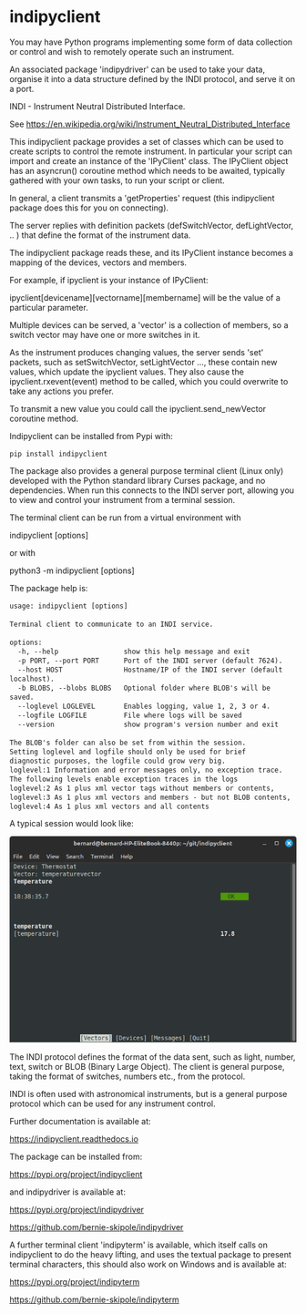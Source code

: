 # indipyclient

You may have Python programs implementing some form of data collection or control and wish to remotely operate such an instrument.

An associated package 'indipydriver' can be used to take your data, organise it into a data structure defined by the INDI protocol, and serve it on a port.

INDI - Instrument Neutral Distributed Interface.

See https://en.wikipedia.org/wiki/Instrument_Neutral_Distributed_Interface

This indipyclient package provides a set of classes which can be used to create scripts to control the remote instrument. In particular your script can import and create an instance of the 'IPyClient' class. The IPyClient object has an asyncrun() coroutine method which needs to be awaited, typically gathered with your own tasks, to run your script or client.

In general, a client transmits a 'getProperties' request (this indipyclient package does this for you on connecting).

The server replies with definition packets (defSwitchVector, defLightVector, .. ) that define the format of the instrument data.

The indipyclient package reads these, and its IPyClient instance becomes a mapping of the devices, vectors and members.

For example, if ipyclient is your instance of IPyClient:

ipyclient[devicename][vectorname][membername] will be the value of a particular parameter.

Multiple devices can be served, a 'vector' is a collection of members, so a switch vector may have one or more switches in it.

As the instrument produces changing values, the server sends 'set' packets, such as setSwitchVector, setLightVector ..., these contain new values, which update the ipyclient values. They also cause the ipyclient.rxevent(event) method to be called, which you could overwrite to take any actions you prefer.

To transmit a new value you could call the ipyclient.send_newVector coroutine method.

Indipyclient can be installed from Pypi with:

    pip install indipyclient


The package also provides a general purpose terminal client (Linux only) developed with the Python standard library Curses package, and no dependencies. When run this connects to the INDI server port, allowing you to view and control your instrument from a terminal session.

The terminal client can be run from a virtual environment with

indipyclient [options]

or with

python3 -m indipyclient [options]

The package help is:

    usage: indipyclient [options]

    Terminal client to communicate to an INDI service.

    options:
      -h, --help                show this help message and exit
      -p PORT, --port PORT      Port of the INDI server (default 7624).
      --host HOST               Hostname/IP of the INDI server (default localhost).
      -b BLOBS, --blobs BLOBS   Optional folder where BLOB's will be saved.
      --loglevel LOGLEVEL       Enables logging, value 1, 2, 3 or 4.
      --logfile LOGFILE         File where logs will be saved
      --version                 show program's version number and exit

    The BLOB's folder can also be set from within the session.
    Setting loglevel and logfile should only be used for brief
    diagnostic purposes, the logfile could grow very big.
    loglevel:1 Information and error messages only, no exception trace.
    The following levels enable exception traces in the logs
    loglevel:2 As 1 plus xml vector tags without members or contents,
    loglevel:3 As 1 plus xml vectors and members - but not BLOB contents,
    loglevel:4 As 1 plus xml vectors and all contents


A typical session would look like:

![Terminal screenshot](https://github.com/bernie-skipole/indipyclient/raw/main/docs/source/usage/image.png)


The INDI protocol defines the format of the data sent, such as light, number, text, switch or BLOB (Binary Large Object). The client is general purpose, taking the format of switches, numbers etc., from the protocol.

INDI is often used with astronomical instruments, but is a general purpose protocol which can be used for any instrument control.

Further documentation is available at:

https://indipyclient.readthedocs.io

The package can be installed from:

https://pypi.org/project/indipyclient

and indipydriver is available at:

https://pypi.org/project/indipydriver

https://github.com/bernie-skipole/indipydriver

A further terminal client 'indipyterm' is available, which itself calls on indipyclient to do the heavy lifting, and uses the textual package to present terminal characters, this should also work on Windows and is available at:

https://pypi.org/project/indipyterm

https://github.com/bernie-skipole/indipyterm
